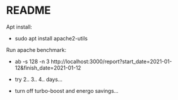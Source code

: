 # README

Apt install:

* sudo apt install apache2-utils

Run apache benchmark:

* ab -s 128 -n 3 http://localhost:3000/report\?start_date\=2021-01-12\&finish_date\=2021-01-12

* try 2.. 3.. 4.. days...

* turn off turbo-boost and energo savings...
